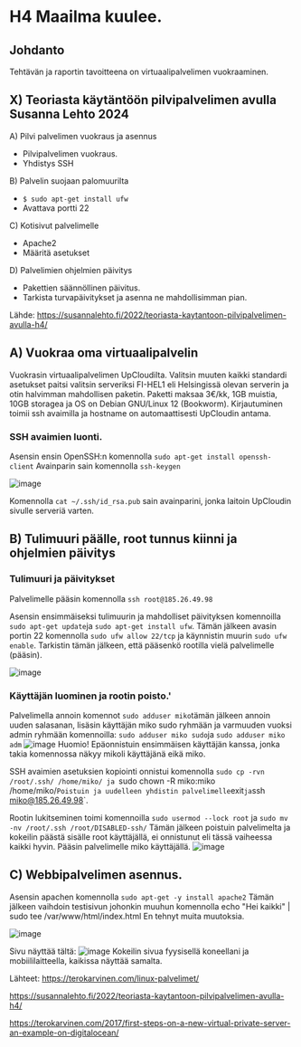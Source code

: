 # H4 Maailma kuulee.

## Johdanto 
Tehtävän ja raportin tavoitteena on virtuaalipalvelimen vuokraaminen.

## X) Teoriasta käytäntöön pilvipalvelimen avulla Susanna Lehto 2024
A) Pilvi palvelimen vuokraus ja asennus
 - Pilvipalvelimen vuokraus.
 - Yhdistys SSH

B) Palvelin suojaan palomuurilta
- `$ sudo apt-get install ufw`
- Avattava portti 22

C) Kotisivut palvelimelle
 - Apache2
 - Määritä asetukset

D) Palvelimien ohjelmien päivitys
- Pakettien säännöllinen päivitus.
- Tarkista turvapäivitykset ja asenna ne mahdollisimman pian.

Lähde: https://susannalehto.fi/2022/teoriasta-kaytantoon-pilvipalvelimen-avulla-h4/

## A) Vuokraa oma virtuaalipalvelin
Vuokrasin virtuaalipalvelimen UpCloudilta. 
Valitsin muuten kaikki standardi asetukset paitsi valitsin serveriksi FI-HEL1 eli Helsingissä olevan serverin ja otin halvimman mahdollisen paketin.
Paketti maksaa 3€/kk, 1GB muistia, 10GB storagea ja OS on Debian GNU/Linux 12 (Bookworm). 
Kirjautuminen toimii ssh avaimilla ja hostname on automaattisesti UpCloudin antama. 

### SSH avaimien luonti.
Asensin ensin OpenSSH:n komennolla `sudo apt-get install openssh-client`
Avainparin sain komennolla `ssh-keygen`

![image](https://github.com/user-attachments/assets/242199d7-9962-4a09-9287-1a1d22896057)

Komennolla `cat ~/.ssh/id_rsa.pub` sain avainparini, jonka laitoin UpCloudin sivulle serveriä varten.

## B) Tulimuuri päälle, root tunnus kiinni ja ohjelmien päivitys

### Tulimuuri ja päivitykset
Palvelimelle pääsin komennolla `ssh root@185.26.49.98`

Asensin ensimmäiseksi tulimuurin ja mahdolliset päivityksen komennoilla `sudo apt-get update`ja `sudo apt-get install ufw`.
Tämän jälkeen avasin portin 22 komennolla `sudo ufw allow 22/tcp` ja käynnistin muurin `sudo ufw enable`.
Tarkistin tämän jälkeen, että pääsenkö rootilla vielä palvelimelle (pääsin).

![image](https://github.com/user-attachments/assets/3570658e-acb4-49f1-8985-5c6f01bc51b0)

### Käyttäjän luominen ja rootin poisto.'

Palvelimella annoin komennot `sudo adduser miko`tämän jälkeen annoin uuden salasanan, lisäsin käyttäjän miko sudo ryhmään ja varmuuden vuoksi admin ryhmään komennoilla:
`sudo adduser miko sudo`ja `sudo adduser miko adm`
![image](https://github.com/user-attachments/assets/334f34d3-77e8-401c-840d-fc507e259805)
Huomio! Epäonnistuin ensimmäisen käyttäjän kanssa, jonka takia komennossa näkyy mikoli käyttäjänä eikä miko.


SSH avaimien asetuksien kopiointi onnistui komennolla `sudo cp -rvn /root/.ssh/ /home/miko/ ja `sudo chown -R miko:miko /home/miko/`
Poistuin ja uudelleen yhdistin palvelimelle `exit` ja `ssh miko@185.26.49.98`. 

Rootin lukitseminen toimi komennoilla `sudo usermod --lock root` ja `sudo mv -nv /root/.ssh /root/DISABLED-ssh/`
Tämän jälkeen poistuin palvelimelta ja kokeilin päästä sisälle root käyttäjällä, ei onnistunut eli tässä vaiheessa kaikki hyvin.
Pääsin palvelimelle miko käyttäjällä.
![image](https://github.com/user-attachments/assets/b5b4515c-97f3-4953-a5cd-8fe2b0dc9daf)

## C) Webbipalvelimen asennus.

Asensin apachen komennolla `sudo apt-get -y install apache2`
Tämän jälkeen vaihdoin testisivun johonkin muuhun komennolla echo "Hei kaikki" | sudo tee /var/www/html/index.html
En tehnyt muita muutoksia.

![image](https://github.com/user-attachments/assets/2b5c197b-39bd-4018-81ab-b762c34507ff)


Sivu näyttää tältä:
![image](https://github.com/user-attachments/assets/96bec3c8-d0b7-4459-b2f4-a74dc780ac77)
Kokeilin sivua fyysisellä koneellani ja mobiililaitteella, kaikissa näyttää samalta.










Lähteet:
https://terokarvinen.com/linux-palvelimet/

https://susannalehto.fi/2022/teoriasta-kaytantoon-pilvipalvelimen-avulla-h4/

https://terokarvinen.com/2017/first-steps-on-a-new-virtual-private-server-an-example-on-digitalocean/
